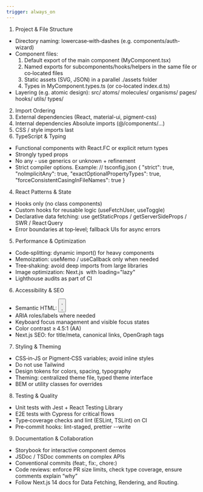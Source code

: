 ```yaml
---
trigger: always_on
---
```


1. Project & File Structure

- Directory naming: lowercase‑with‑dashes (e.g. components/auth-wizard)
- Component files:
  1. Default export of the main component (MyComponent.tsx)
  2. Named exports for subcomponents/hooks/helpers in the same file or
     co‑located files
  3. Static assets (SVG, JSON) in a parallel ./assets folder
  4. Types in MyComponent.types.ts (or co‑located index.d.ts)
- Layering (e.g. atomic design): src/ atoms/ molecules/ organisms/ pages/ hooks/
  utils/ types/

2. Import Ordering
1. External dependencies (React, material-ui, pigment-css)
1. Internal dependencies Absolute imports (@/components/...)
1. CSS / style imports last
1. TypeScript & Typing

- Functional components with React.FC<Props> or explicit return types
- Strongly typed props
- No any - use generics or unknown + refinement
- Strict compiler options. Example: // tsconfig.json { "strict": true,
  "noImplicitAny": true, "exactOptionalPropertyTypes": true,
  "forceConsistentCasingInFileNames": true }

4. React Patterns & State

- Hooks only (no class components)
- Custom hooks for reusable logic (useFetchUser, useToggle)
- Declarative data fetching: use getStaticProps / getServerSideProps / SWR /
  React Query
- Error boundaries at top‑level; fallback UIs for async errors

5. Performance & Optimization

- Code‑splitting: dynamic import() for heavy components
- Memoization: useMemo / useCallback only when needed
- Tree‑shaking: avoid deep imports from large libraries
- Image optimization: Next.js <Image> with loading="lazy"
- Lighthouse audits as part of CI

6. Accessibility & SEO

- Semantic HTML: <button>, <main>, <nav>
- ARIA roles/labels where needed
- Keyboard focus management and visible focus states
- Color contrast ≥ 4.5:1 (AA)
- Next.js SEO: <Head> for title/meta, canonical links, OpenGraph tags

7. Styling & Theming

- CSS‑in‑JS or Pigment‑CSS variables; avoid inline styles
- Do not use Tailwind
- Design tokens for colors, spacing, typography
- Theming: centralized theme file, typed theme interface
- BEM or utility classes for overrides

8. Testing & Quality

- Unit tests with Jest + React Testing Library
- E2E tests with Cypress for critical flows
- Type‑coverage checks and lint (ESLint, TSLint) on CI
- Pre‑commit hooks: lint-staged, prettier --write

9. Documentation & Collaboration

- Storybook for interactive component demos
- JSDoc / TSDoc comments on complex APIs
- Conventional commits (feat:, fix:, chore:)
- Code reviews: enforce PR size limits, check type coverage, ensure comments
  explain “why”
- Follow Next.js 14 docs for Data Fetching, Rendering, and Routing.
